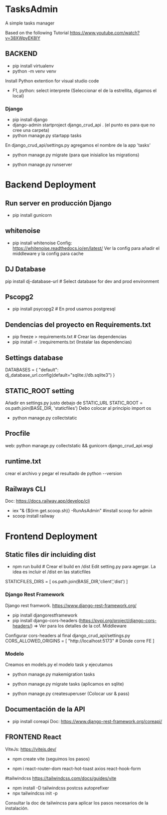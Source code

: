 # TasksAdmin
A simple tasks manager

Based on the following Tutorial
https://www.youtube.com/watch?v=38XWpyEK8IY

## BACKEND
* pip install virtualenv
* python -m venv  venv

Install Python extention for visual studio code
* F1, python: select interprete (Seleccionar el de la estrellita, digamos el local)

### Django 
* pip install django
* django-admin startproject django_crud_api . (el punto es para que no cree una carpeta)
* python manage.py startapp tasks

En django_crud_api/settings.py agregamos el nombre de la app 'tasks'

* python manage.py migrate (para que inisialice las migrations)

* python manage.py runserver

# Backend Deployment
## Run server  en producción Django
* pip install gunicorn

## whitenoise
* pip install whitenoise
Config: https://whitenoise.readthedocs.io/en/latest/
Ver la config para añadir el middleware y la config para cache

## DJ Database
pip install dj-database-url # Select database for dev and prod environment

## Pscopg2
* pip install psycopg2 # En prod usamos postgresql

## Dendencias del proyecto en Requirements.txt
* pip freeze > requirements.txt # Crear las dependencias
* pip install -r .\requirements.txt (Instalar las dependencias)

## Settings database
DATABASES = {
    "default": dj_database_url.config(default="sqlite://db.sqlite3")
}


## STATIC_ROOT setting
Añadir en settings.py justo debajo de STATIC_URL
STATIC_ROOT = os.path.join(BASE_DIR, 'staticfiles')
Debo colocar al principio import os
* python manage.py collectstatic

## Procfile
web: python manage.py collectstatic && gunicorn django_crud_api.wsgi

## runtime.txt
crear el archivo y pegar el resultado de python --version

## Railways CLI
Doc: https://docs.railway.app/develop/cli
* iex "& {$(irm get.scoop.sh)} -RunAsAdmin" #install scoop for admin
* scoop install railway

# Frontend Deployment
## Static files dir incluiding dist
* npm run build # Crear el build en /dist
Edit setting.py para agergar. La idea es incluir el /dist en las staticfiles

STATICFILES_DIRS = [
    os.path.join(BASE_DIR,'client','dist')
]


### Django Rest Framework
Django rest framwork. https://www.django-rest-framework.org/

* pip install djangorestframework
* pip install django-cors-headers (https://pypi.org/project/django-cors-headers/) => Ver para los detalles de la cof. Middleware

Configurar cors-headers al final django_crud_api/settings.py
CORS_ALLOWED_ORIGINS = [
    "http://localhost:5173" # Dónde corre FE
]

### Modelo
Creamos en models.py el modelo task y ejecutamos
* python manage.py makemigration tasks
* python manage.py migrate tasks (aplicamos en sqlite)

* python manage.py createsuperuser (Colocar usr & pass)

## Documentación de la API
* pip install coreapi
Doc: https://www.django-rest-framework.org/coreapi/

## FRONTEND React
ViteJs: https://vitejs.dev/
* npm create vite (seguimos los pasos)

* npm i react-router-dom react-hot-toast axios react-hook-form

#tailwindcss
https://tailwindcss.com/docs/guides/vite

* npm install -D tailwindcss postcss autoprefixer
* npx tailwindcss init -p

Consultar la doc de tailwincss para aplicar los pasos necesarios de la instalación.
